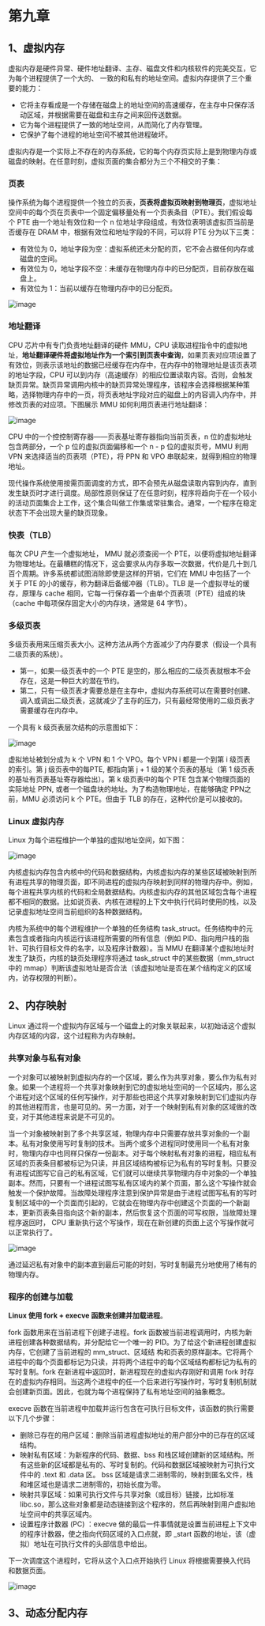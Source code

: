 # 第九章

## 1、虚拟内存

虚拟内存是硬件异常、硬件地址翻译、主存、磁盘文件和内核软件的完美交互，它为每个进程提供了一个大的、 一致的和私有的地址空间。虚拟内存提供了三个重要的能力： 

- 它将主存看成是一个存储在磁盘上的地址空间的高速缓存，在主存中只保存活动区域，并根据需要在磁盘和主存之间来回传送数据。
- 它为每个进程提供了一致的地址空间，从而简化了内存管理。
- 它保护了每个进程的地址空间不被其他进程破坏。

虚拟内存是一个实际上不存在的内存系统，它的每个内存页实际上是到物理内存或磁盘的映射。在任意时刻，虚拟页面的集合都分为三个不相交的子集：

### 页表

操作系统为每个进程提供一个独立的页表，**页表将虚拟页映射到物理页**，虚拟地址空间中的每个页在页表中一个固定偏移量处有一个页表条目（PTE）。我们假设每个 PTE 由一个地址有效位和一个 n 位地址字段组成，有效位表明该虚拟页当前是否缓存在 DRAM 中，根据有效位和地址字段的不同，可以将 PTE 分为以下三类：

- 有效位为 0，地址字段为空：虚拟系统还未分配的页，它不会占据任何内存或磁盘的空间。
- 有效位为 0，地址字段不空：未缓存在物理内存中的已分配页，目前存放在磁盘上。
- 有效位为 1：当前以缓存在物理内存中的已分配页。

![image](https://user-images.githubusercontent.com/56211928/147178169-21d50c4e-d522-4bf8-bdab-0a7d5ec8db62.png)

### 地址翻译

CPU 芯片中有专门负责地址翻译的硬件 MMU，CPU 读取进程指令中的虚拟地址，**地址翻译硬件将虚拟地址作为一个索引到页表中查询**，如果页表对应项设置了有效位，则表示该地址的数据已经缓存在内存中，在内存中的物理地址是该页表项的地址字段，CPU 可以到内存（高速缓存）的相应位置读取内容。否则，会触发缺页异常。缺页异常调用内核中的缺页异常处理程序，该程序会选择根据某种策略，选择物理内存中的一页，将页表地址字段对应的磁盘上的内容调入内存中，并修改页表的对应项。下图展示 MMU 如何利用页表进行地址翻译：

![image](https://user-images.githubusercontent.com/56211928/147181803-d4c3078c-70c4-4182-adc6-74e82b1355cc.png)

CPU 中的一个控控制寄存器——页表基址寄存器指向当前页表，n 位的虚拟地址包含两部分，一个 p 位的虚拟页面偏移和一个 n - p 位的虚拟页号，MMU 利用 VPN 来选择适当的页表项（PTE），将 PPN 和 VPO 串联起来，就得到相应的物理地址。

现代操作系统使用按需页面调度的方式，即不会预先从磁盘读取内容到内存，直到发生缺页时才进行调度。局部性原则保证了在任意时刻，程序将趋向于在一个较小的活动页面集合上工作，这个集合叫做工作集或常驻集合。通常，一个程序在稳定状态下不会出现大量的缺页现象。

### 快表（TLB）

每次 CPU 产生一个虚拟地址， MMU 就必须查阅一个 PTE，以便将虚拟地址翻译为物理地址。在最糟糕的情况下，这会要求从内存多取一次数据，代价是几十到几百个周期。许多系统都试图消除即使是这样的开销，它们在 MMU 中包括了一个关于 PTE 的小的缓存，称为翻译后备缓冲器（TLB）。TLB 是一个虚拟寻址的缓存，原理与 cache 相同，它每一行保存着一个由单个页表项（PTE）组成的块（cache 中每项保存固定大小的内存块，通常是 64 字节）。

### 多级页表

多级页表用来压缩页表大小。这种方法从两个方面减少了内存要求（假设一个具有二级页表的系统）。

- 第一，如果一级页表中的一个 PTE 是空的，那么相应的二级页表就根本不会存在，这是一种巨大的潜在节约。
- 第二，只有一级页表才需要总是在主存中，虚拟内存系统可以在需要时创建、调入或调出二级页表，这就减少了主存的压力，只有最经常使用的二级页表才需要缓存在内存中。

一个具有 k 级页表层次结构的示意图如下：

![image](https://user-images.githubusercontent.com/56211928/147185326-bdda256f-a415-4de3-82e0-d2283899224e.png)

虚拟地址被划分成为 k 个 VPN 和 1 个 VPO。每个 VPN i 都是一个到第 i 级页表的索引。第 j 级页表中的每PTE, 都指向第 j + 1 级的某个页表的基址（第 1 级页表的基址有页表基址寄存器给出）。第 k 级页表中的每个 PTE 包含某个物理页面的实际地址 PPN, 或者一个磁盘块的地址。为了构造物理地址，在能够确定 PPN之前，MMU 必须访问 k 个 PTE。但由于 TLB 的存在，这种代价是可以接收的。

### Linux 虚拟内存

Linux 为每个进程维护一个单独的虚拟地址空间，如下图：

![image](https://user-images.githubusercontent.com/56211928/147191146-9aaa9b0a-dbf4-430f-a1e3-a6bc721b55d6.png)

内核虚拟内存包含内核中的代码和数据结构，内核虚拟内存的某些区域被映射到所有进程共享的物理页面，即不同进程的虚拟内存映射到同样的物理内存中。例如，每个进程共享内核的代码和全局数据结构。内核虚拟内存的其他区域包含每个进程都不相同的数据。比如说页表、内核在进程的上下文中执行代码时使用的栈，以及记录虚拟地址空间当前组织的各种数据结构。

内核为系统中的每个进程维护一个单独的任务结构 task_struct。任务结构中的元素包含或者指向内核运行该进程所需要的所有信息（例如 PID、指向用户栈的指针、可执行目标文件的名字，以及程序计数器）。当 MMU 在翻译某个虚拟地址时发生了缺页，内核的缺页处理程序将通过 task_struct 中的某些数据（mm_struct 中的 mmap）判断该虚拟地址是否合法（该虚拟地址是否在某个结构定义的区域内，访存权限的判断）。

## 2、内存映射

Linux 通过将一个虚拟内存区域与一个磁盘上的对象关联起来，以初始话这个虚拟内存区域的内容，这个过程称为内存映射。

### 共享对象与私有对象

一个对象可以被映射到虚拟内存的一个区域，要么作为共享对象，要么作为私有对象。如果一个进程将一个共享对象映射到它的虚拟地址空间的一个区域内，那么这个进程对这个区域的任何写操作，对于那些也把这个共享对象映射到它们虚拟内存的其他进程而言，也是可见的。另一方面，对于一个映射到私有对象的区域做的改变，对于其他进程来说是不可见的。

当一个对象被映射到了多个共享区域，物理内存中只需要存放共享对象的一个副本。私有对象使用写时复制的技术。当两个或多个进程同时使用同一个私有对象时，物理内存中也同样只保存一份副本。对于每个映射私有对象的进程，相应私有区域的页表条目都被标记为只读，并且区域结构被标记为私有的写时复制。只要没有进程试图写它自己的私有区域，它们就可以继续共享物理内存中对象的一个单独副本。然而，只要有一个进程试图写私有区域内的某个页面，那么这个写操作就会触发一个保护故障。当故障处理程序注意到保护异常是由于进程试图写私有的写时复制区域中的一个页面而引起的，它就会在物理内存中创建这个页面的一个新副本，更新页表条目指向这个新的副本，然后恢复这个页面的可写权限，当故障处理程序返回时， CPU 重新执行这个写操作，现在在新创建的页面上这个写操作就可以正常执行了。

![image](https://user-images.githubusercontent.com/56211928/147212557-3b921dc9-2311-4edd-a9cb-37abd3e20b48.png)

通过延迟私有对象中的副本直到最后可能的时刻，写时复制最充分地使用了稀有的物理内存。

### 程序的创建与加载

**Linux 使用 fork + execve 函数来创建并加载进程**。

fork 函数用来在当前进程下创建子进程。fork 函数被当前进程调用时，内核为新进程创建各种数据结构，并分配给它一个唯一的 PID。为了给这个新进程创建虚拟内存，它创建了当前进程的 mm_struct、区域结
构和页表的原样副本。它将两个进程中的每个页面都标记为只读，并将两个进程中的每个区域结构都标记为私有的写时复制。fork 在新进程中返回时，新进程现在的虚拟内存刚好和调用 fork 时存在的虚拟内存相同。当这两个进程中的任一个后来进行写操作时，写时复制机制就会创建新页面。因此，也就为每个进程保持了私有地址空间的抽象概念。

execve 函数在当前进程中加载并运行包含在可执行目标文件，该函数的执行需要以下几个步骤：

- 删除已存在的用户区域：删除当前进程虚拟地址的用户部分中的已存在的区域结构。
- 映射私有区域：为新程序的代码、数据、bss 和栈区域创建新的区域结构。所有这些新的区域都是私有的、写时复制的。代码和数据区域被映射为可执行文件中的 .text 和 .data 区。 bss 区域是请求二进制零的，映射到匿名文件，栈和堆区域也是请求二进制零的，初始长度为零。
- 映射共享区域：如果可执行文件与共享对象（或目标）链接，比如标准 libc.so，那么这些对象都是动态链接到这个程序的，然后再映射到用户虚拟地址空间中的共享区域内。
- 设置程序计数器 (PC) ：execve 做的最后一件事情就是设置当前进程上下文中的程序计数器，使之指向代码区域的入口点就，即 \_start 函数的地址，该（虚拟）地址在可执行文件的头部信息中给出。

下一次调度这个进程时，它将从这个入口点开始执行 Linux 将根据需要换入代码和数据页面。

![image](https://user-images.githubusercontent.com/56211928/147213751-b31960cc-2a0d-4e48-85a2-df89a44af2c9.png)

## 3、动态分配内存
